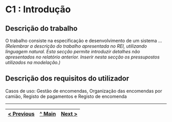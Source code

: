 # C1 : Introdução


## Descrição do trabalho
O trabalho consiste na especificação e desenvolvimento de um sistema …  
_(Relembrar a descrição do trabalho apresentada no REI, utilizando linguagem natural. Esta secção permite introduzir detalhes não apresentados no relatório anterior. Inserir nesta secção os pressupostos utilizados na modelação.)_

## Descrição dos requisitos do utilizador

Casos de uso: Gestão de encomendas, Organização das encomendas por camião, Registo de pagamentos e Registo de encomenda

---
[< Previous](rebd00.md) | [^ Main](https://github.com/SIBD08/SIBD08-Atlas/) | [Next >](rebd02.md)
:--- | :---: | ---: 
